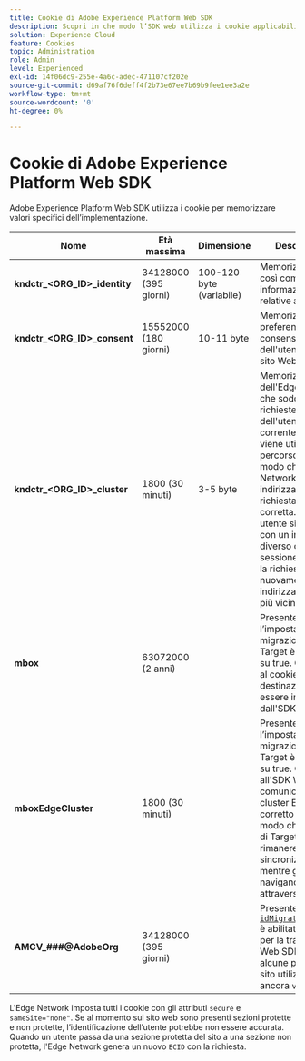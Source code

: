 ```yaml
---
title: Cookie di Adobe Experience Platform Web SDK
description: Scopri in che modo l’SDK web utilizza i cookie applicabili alla tua implementazione.
solution: Experience Cloud
feature: Cookies
topic: Administration
role: Admin
level: Experienced
exl-id: 14f06dc9-255e-4a6c-adec-471107cf202e
source-git-commit: d69af76f6deff4f2b73e67ee7b69b9fee1ee3a2e
workflow-type: tm+mt
source-wordcount: '0'
ht-degree: 0%

---
```


# Cookie di Adobe Experience Platform Web SDK

Adobe Experience Platform Web SDK utilizza i cookie per memorizzare valori specifici dell’implementazione.

| Nome | Età massima | Dimensione | Descrizione |
|---|---|---|---|
| **kndctr_&lt;ORG_ID>_identity** | 34128000 (395 giorni) | 100-120 byte (variabile) | Memorizza l’ECID, così come altre informazioni relative all’ECID. |
| **kndctr_&lt;ORG_ID>_consent** | 15552000 (180 giorni) | 10-11 byte | Memorizza le preferenze di consenso dell&#39;utente per il sito Web. |
| **kndctr_&lt;ORG_ID>_cluster** | 1800 (30 minuti) | 3-5 byte | Memorizza l&#39;area dell&#39;Edge Network che soddisfa le richieste dell&#39;utente corrente. L’area viene utilizzata nel percorso URL in modo che l’Edge Network possa indirizzare la richiesta all’area corretta. Se un utente si connette con un indirizzo IP diverso o in una sessione diversa, la richiesta viene nuovamente indirizzata all’area più vicina. |
| **mbox** | 63072000 (2 anni) | | Presente quando l’impostazione di migrazione di Target è impostata su true. Consente al cookie [mbox](https://developer.adobe.com/target/implement/client-side/atjs/atjs-cookies/) di destinazione di essere impostato dall&#39;SDK Web. |
| **mboxEdgeCluster** | 1800 (30 minuti) | | Presente quando l’impostazione di migrazione di Target è impostata su true. Consente all&#39;SDK Web di comunicare il cluster Edge corretto a `at.js` in modo che i profili di Target possano rimanere sincronizzati mentre gli utenti navigano attraverso un sito. |
| **AMCV_###@AdobeOrg** | 34128000 (395 giorni) | | Presente quando [`idMigrationEnabled`](https://experienceleague.adobe.com/it/docs/experience-platform/web-sdk/commands/configure/idmigrationenabled) è abilitato. È utile per la transizione a Web SDK quando alcune parti del sito utilizzano ancora `visitor.js`. |

L&#39;Edge Network imposta tutti i cookie con gli attributi `secure` e `sameSite="none"`. Se al momento sul sito web sono presenti sezioni protette e non protette, l’identificazione dell’utente potrebbe non essere accurata. Quando un utente passa da una sezione protetta del sito a una sezione non protetta, l&#39;Edge Network genera un nuovo `ECID` con la richiesta.
